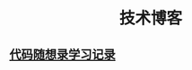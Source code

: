 <div align="center">
    <h1>技术博客</h1>
</div>

<h2><a href="../_posts/tech/2023-11-07-exer-dmxsl.html">代码随想录学习记录</a></h2>